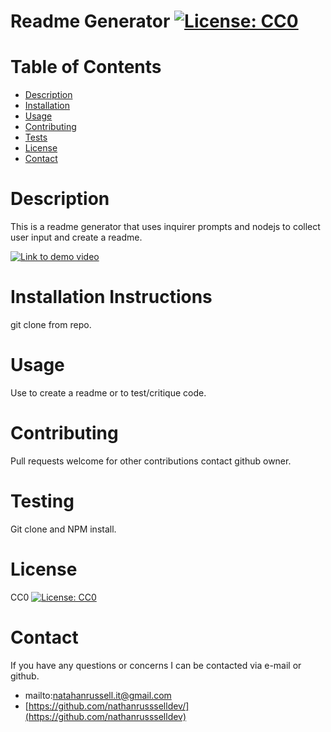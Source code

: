 # Readme Generator   [![License: CC0](https://img.shields.io/badge/License-Apache%202.0-blue.svg)](https://opensource.org/licenses/Apache-2.0)

# Table of Contents

  * [Description](#Description)
  * [Installation](#Installation)
  * [Usage](#Usage)
  * [Contributing](#Contributing)
  * [Tests](#Testing)
  * [License](#License)
  * [Contact](#Contact)

# Description

  This is a readme generator that uses inquirer prompts and nodejs to collect user input and create a readme.

  [![Link to demo video](https://youtu.be/f4ajnY1Sw58)](https://youtu.be/f4ajnY1Sw58)

# Installation Instructions

  git clone from repo.

# Usage

  Use to create a readme or to test/critique code.

# Contributing

  Pull requests welcome for other contributions contact github owner.

# Testing

  Git clone and NPM install.

# License

CC0
[![License: CC0](https://img.shields.io/badge/License-Apache%202.0-blue.svg)](https://opensource.org/licenses/Apache-2.0)

# Contact

If you have any questions or concerns I can be contacted via e-mail or github.

  * mailto:natahanrussell.it@gmail.com
  * [https://github.com/nathanrussselldev/](https://github.com/nathanrussselldev)
